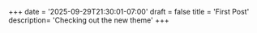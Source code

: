 +++
date = '2025-09-29T21:30:01-07:00'
draft = false
title = 'First Post'
description= 'Checking out the new theme'
+++

